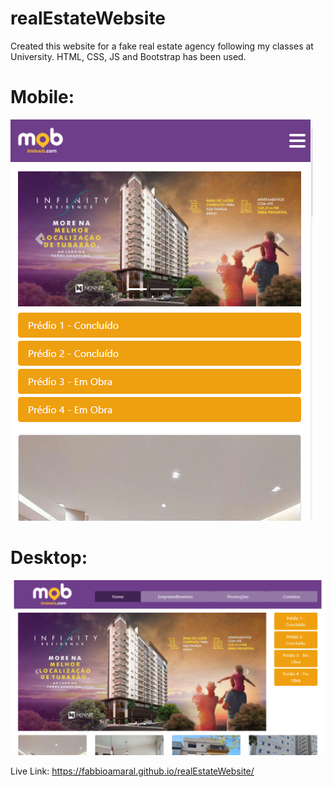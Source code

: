 # realEstateWebsite
Created this website for a fake real estate agency following my classes at University. HTML, CSS, JS and Bootstrap has been used. 

# Mobile:

![alt text](https://github.com/fabbioamaral/realEstateWebsite/blob/main/imagens/mobile%20version.PNG?raw=true)

# Desktop:

![alt text](https://github.com/fabbioamaral/realEstateWebsite/blob/main/imagens/desktop%20version.PNG?raw=true)

Live Link: https://fabbioamaral.github.io/realEstateWebsite/
